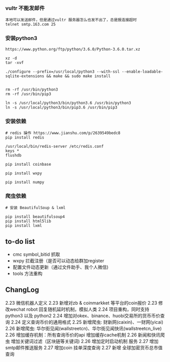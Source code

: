 ### vultr 不能发邮件

    本地可以发送邮件，但是通过vultr 服务器怎么也发不出了，总是报连接超时
    telnet smtp.163.com 25

### 安装python3

    https://www.python.org/ftp/python/3.6.0/Python-3.6.0.tar.xz

    xz -d 
    tar -xvf
    
    ./configure --prefix=/usr/local/python3 --with-ssl --enable-loadable-sqlite-extensions && make && sudo make install
    
    
    rm -rf /usr/bin/python3
    rm -rf /usr/bin/pip3
    
    ln -s /usr/local/python3/bin/python3.6 /usr/bin/python3
    ln -s /usr/local/python3/bin/pip3.6 /usr/bin/pip3


### 安装依赖

    # redis 操作 https://www.jianshu.com/p/2639549bedc8
    pip install redis
    
    /usr/local/bin/redis-server /etc/redis.conf
    keys * 
    flushdb
    
    pip install coinbase
    
    pip install wxpy
    
    pip install numpy
    
### 爬虫依赖

    # 安装 BeautifulSoup & lxml
    
    pip install beautifulsoup4
    pip install html5lib
    pip install lxml
    
## to-do list

- cmc symbol_bitid 抓取
- wxpy 拦截注册（是否可以动态给群加register
- 配置文件动态更新（通过文件助手、我个人微信)
- tools 方法重构


## ChangLog

2.23 微信机器人定义
2.23 新增对zb & coinmarkket 等平台的coin报价
2.23 修改wechat robot 回复随机延时机制，模拟人类
2.24 项目重构，同时支持python3 以及 python2
2.24 增加对okex、binance、huobi交易所的货币币价查询
2.24 定义查询币价的通用格式
2.25 新增爬虫: 财新网(caixin)、一财网(yicai)
2.26 新增爬虫: 华尔街见闻(wallstreetcn)、华尔街见闻快讯(wallstreetcn_live)
2.26 增加缓存机制：所有查询币价的api 增加缓存cache机制
2.26 新闻和快讯爬虫 增加关键词过滤（区块链等关键词)
2.26 增加定时启动机制 服务
2.27 增加smtp邮件推送服务
2.27 增加coin 挂单深度查询
2.27 新增 全球加密货币总市值查询

